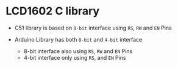 # LCD1602 C library

- C51 library is based on `8-bit` interface using `RS`, `RW` and `EN` Pins

- Arduino Library has both `8-bit` and `4-bit` interface
  - 8-bit interface also using `RS`, `RW` and `EN` Pins
  - 4-bit interface only using `RS`, and `EN` Pins
